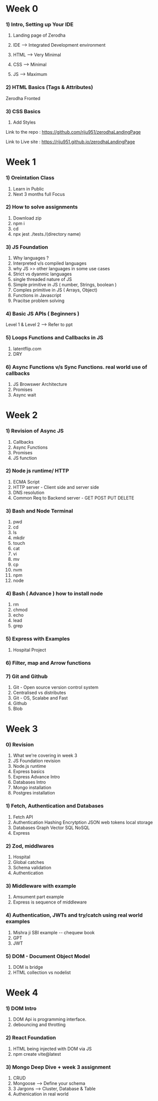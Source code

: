 # Week 0

### 1) Intro, Setting up Your IDE

1. Landing page of Zerodha
2. IDE --> Integrated Development environment

3. HTML --> Very Minimal
4. CSS --> Minimal
5. JS --> Maximum

### 2) HTML Basics (Tags & Attributes)

Zerodha Fronted

### 3) CSS Basics

1. Add Styles

Link to the repo : https://github.com/riju951/zerodhaLandingPage

Link to Live site : https://riju951.github.io/zerodhaLandingPage 

# Week 1

### 1) Oreintation Class

1. Learn in Public
2. Next 3 months full Focus

### 2) How to solve assignments

1. Download zip
2. npm i
3. cd
4. npx jest ./tests./(directory name)

### 3) JS Foundation 

1. Why languages ?
2. Interpreted v/s compiled languages
3. why JS >> other languages in some use cases
4. Strict vs dyanmic languages
5. single threaded nature of JS
6. Simple primitive in JS ( number, Strings, boolean )
7. Comples primitive in JS ( Arrays, Object)
8. Functions in Javascript
9. Pracitse problem solving

 ### 4) Basic JS APIs ( Beginners )

 Level 1 & Level 2 --> Refer to ppt

### 5) Loops Functions and Callbacks in JS

1. latentflip.com
2. DRY

### 6) Async Functions v/s Sync Functions. real world use of callbacks

1. JS Browswer Architecture
2. Promises
3. Async wait


# Week 2

### 1) Revision of Async JS
1. Callbacks
2. Async Functions
3. Promises
4. JS function

### 2) Node js runtime/ HTTP
1. ECMA Script
2. HTTP server - Client side and server side
3. DNS resolution
4. Common Req to Backend server - GET POST PUT DELETE

### 3) Bash and Node Terminal
1. pwd
2. cd
3. ls
4. mkdir
5. touch
6. cat
7. vi
8. mv
9. cp
10. nvm
11. npm
12. node

### 4) Bash ( Advance ) how to install node
1. rm
2. chmod
3. echo
4. lead
5. grep

### 5) Express with Examples
1. Hospital Project

### 6) Filter, map and Arrow functions

### 7) Git and Github
1. Git - Open source version control system
2. Centralised vs distributes
3. Git - OS, Scalabe and Fast
4. Github
5. Blob


# Week 3

### 0) Revision
1) What we're covering in week 3
2) JS Foundation revision
3) Node.js runtime
4) Express basics
5) Express Advance Intro
6) Databases Intro
7) Mongo installation
8) Postgres installation

### 1) Fetch, Authentication and Databases
1) Fetch API
2) Authentication
   Hashing
   Encrytption
   JSON web tokens
   local storage
3) Databases
    Graph
    Vector
    SQL
    NoSQL
4) Express

### 2) Zod, middlwares 
1) Hospital
2) Global catches
3) Schema validation
4) Authentication

### 3) Middleware with example
1) Amsument part example
2) Express is sequence of middleware

### 4) Authentication, JWTs and try/catch using real world examples
1) Mishra ji SBI example -- chequew book
2) GPT
3) JWT

### 5) DOM - Document Object Model
1) DOM is bridge
2) HTML collection vs nodelist


# Week 4

### 1) DOM Intro
1) DOM Api is programming interface.
2) debouncing and throtting

### 2) React Foundation
1) HTML being injected with DOM via JS
2) npm create vite@latest

### 3) Mongo Deep Dive + week 3 assignment
1) CRUD
2) Mongoose --> Define your schema
3) 3 Jargons --> Cluster, Database & Table
4) Authenication in real world

